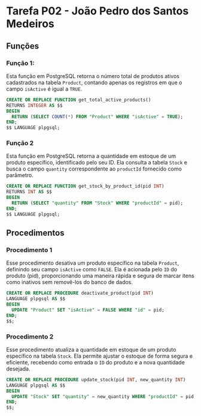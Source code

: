 # Tarefa P02 - João Pedro dos Santos Medeiros

## Funções
### Função 1:
Esta função em PostgreSQL retorna o número total de produtos ativos cadastrados na tabela `Product`, contando apenas os registros em que o campo `isActive` é igual a `TRUE`.

```sql
CREATE OR REPLACE FUNCTION get_total_active_products()
RETURNS INTEGER AS $$
BEGIN
  RETURN (SELECT COUNT(*) FROM "Product" WHERE "isActive" = TRUE);
END;
$$ LANGUAGE plpgsql;
```

### Função 2
Esta função em PostgreSQL retorna a quantidade em estoque de um produto específico, identificado pelo seu ID. Ela consulta a tabela `Stock` e busca o campo `quantity` correspondente ao `productId` fornecido como parâmetro.

```sql
CREATE OR REPLACE FUNCTION get_stock_by_product_id(pid INT)
RETURNS INT AS $$
BEGIN
  RETURN (SELECT "quantity" FROM "Stock" WHERE "productId" = pid);
END;
$$ LANGUAGE plpgsql;
```
## Procedimentos
### Procedimento 1
Esse procedimento desativa um produto específico na tabela `Product`, definindo seu campo `isActive` como `FALSE`. Ela é acionada pelo `ID` do produto (pid), proporcionando uma maneira rápida e segura de marcar itens como inativos sem removê-los do banco de dados.
```sql
CREATE OR REPLACE PROCEDURE deactivate_product(pid INT)
LANGUAGE plpgsql AS $$
BEGIN
  UPDATE "Product" SET "isActive" = FALSE WHERE "id" = pid;
END;
$$;
```

### Procedimento 2
Esse procedimento atualiza a quantidade em estoque de um produto específico na tabela `Stock`. Ela permite ajustar o estoque de forma segura e eficiente, recebendo como entrada o `ID` do produto e a nova quantidade desejada.
```sql
CREATE OR REPLACE PROCEDURE update_stock(pid INT, new_quantity INT)
LANGUAGE plpgsql AS $$
BEGIN
  UPDATE "Stock" SET "quantity" = new_quantity WHERE "productId" = pid;
END;
$$;
```
